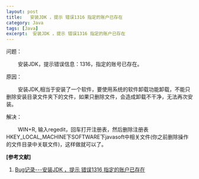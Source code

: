 ```yaml
---
layout: post
title:   安装JDK ，提示 错误1316 指定的账户已存在 
category: Java
tags: [Java]
excerpt:  安装JDK ，提示 错误1316 指定的账户已存在
---
```


问题：


        安装JDK，提示错误信息：1316，指定的账号已存在。


原因：


        安装JDK,相当于安装了一个软件，要使用系统的软件卸载功能卸载，不能只删除安装目录文件夹下的文件，如果只删除文件，会造成卸载不干净，无法再次安装。


解决：


        WIN+R, 输入regedit，回车打开注册表，然后删除注册表HKEY_LOCAL_MACHINE下SOFTWARE下javasoft中相关文件(你之前删除操作的文件目录中关联文件)，这样做就可以了。


**[参考文献]**

1. [Bug记录---安装JDK ，提示 错误1316 指定的账户已存在](https://blog.csdn.net/qq_39115469/article/details/95305304 "Bug记录---安装JDK ，提示 错误1316 指定的账户已存在")




